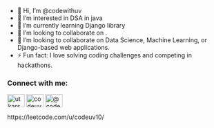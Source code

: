 - 👋 Hi, I’m @codewithuv
- 👀 I’m interested in DSA in java 
- 🌱 I’m currently learning Django library
- 💞️ I’m looking to collaborate on .
-  💞️ I’m looking to collaborate on Data Science, Machine Learning, or Django-based web applications.
- ⚡ Fun fact: I love solving coding challenges and competing in hackathons.


<h3 align="left">Connect with me:</h3>
<p align="left">
<a href="www.linkedin.com/in/utkarsh-gupta-2005oct10" target="blank"><img align="center" src="https://raw.githubusercontent.com/rahuldkjain/github-profile-readme-generator/master/src/images/icons/Social/linked-in-alt.svg" alt="utkarsh-gupta-2005oct?" height="30" width="40" /></a>
<a href="https://www.codechef.com/users/codeuv_10" target="blank"><img align="center" src="https://cdn.jsdelivr.net/npm/simple-icons@3.1.0/icons/codechef.svg" alt="codeuv_10" height="30" width="40" /></a>
<a href="https://leetcode.com/u/codeuv10/" target="blank"><img align="center" src="https://raw.githubusercontent.com/rahuldkjain/github-profile-readme-generator/master/src/images/icons/Social/hackerrank.svg" alt="@codeuv10" height="30" width="40" /></a>
</p>
   https://leetcode.com/u/codeuv10/


<!---
codewithuv/codewithuv is a ✨ special ✨ repository because its `README.md` (this file) appears on your GitHub profile.
You can click the Preview link to take a look at your changes.
--->
